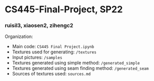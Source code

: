 # CS445-Final-Project, SP22
### ruisil3, xiaosen2, zihengc2
Organization:  
- Main code: `CS445 Final Project.ipynb`  
- Textures used for generating: `/textures`  
- Input pictures: `/samples`
- Textures generated using simple method: `/generated_simple`  
- Textures generated using seam finding method: `/generated_seam`  
- Sources of textures used: `sources.md`
